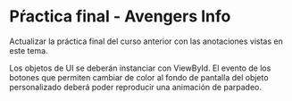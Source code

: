 # Pŕactica final - Avengers Info

Actualizar la práctica final del curso anterior con las anotaciones vistas en este tema.

Los objetos de UI se deberán instanciar con ViewById. El evento de los botones que permiten cambiar de color al fondo de pantalla del objeto personalizado deberá poder reproducir una animación de parpadeo.

